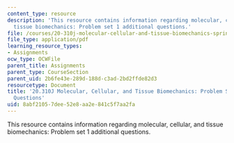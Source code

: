 ```yaml
---
content_type: resource
description: 'This resource contains information regarding molecular, cellular, and
  tissue biomechanics: Problem set 1 additional questions.'
file: /courses/20-310j-molecular-cellular-and-tissue-biomechanics-spring-2015/8abf21057dee52e8aa2e841c5f7aa2fa_MIT20_310JS15_PS1add.pdf
file_type: application/pdf
learning_resource_types:
- Assignments
ocw_type: OCWFile
parent_title: Assignments
parent_type: CourseSection
parent_uid: 2b6fe43e-289d-188d-c3ad-2bd2ffde82d3
resourcetype: Document
title: '20.310J Molecular, Cellular, and Tissue Biomechanics: Problem Set 1 Additional
  Questions'
uid: 8abf2105-7dee-52e8-aa2e-841c5f7aa2fa
---
```

This resource contains information regarding molecular, cellular, and tissue biomechanics: Problem set 1 additional questions.

